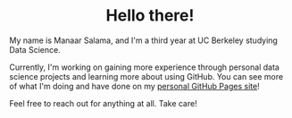 <h1 align="center">Hello there!</h1>

<p>My name is Manaar Salama, and I'm a third year at UC Berkeley studying Data Science.</p>

<p>Currently, I'm working on gaining more experience through personal data science projects and learning more about using GitHub. You can see more of what I'm doing and have done on my <a href= "https://mgsalama.github.io">personal GitHub Pages site</a>!</p>

<p>Feel free to reach out for anything at all. Take care!</p>